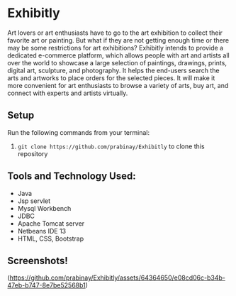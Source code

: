 # Exhibitly
Art lovers or art enthusiasts have to go to the art exhibition to collect their favorite art or painting. But what if they are not getting enough time or there may be some restrictions for art exhibitions? Exhibitly intends to provide a dedicated e-commerce platform, which allows people with art and artists all over the world to showcase a large selection of paintings, drawings, prints, digital art, sculpture, and photography. It helps the end-users search the arts and artworks to place orders for the selected pieces. It will make it more convenient for art enthusiasts to browse a variety of arts, buy art, and connect with experts and artists virtually.


## Setup

Run the following commands from your terminal:

1) `git clone https://github.com/prabinay/Exhibitly` to clone this repository 


## Tools and Technology Used:

 - Java
 - Jsp servlet
 - Mysql Workbench
 - JDBC
 - Apache Tomcat server
 - Netbeans IDE 13
 - HTML, CSS, Bootstrap


## Screenshots!
(https://github.com/prabinay/Exhibitly/assets/64364650/e08cd06c-b34b-47eb-b747-8e7be52568b1)


